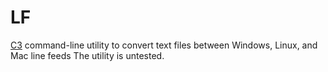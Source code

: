 # LF

[C3](https://c3-lang.org/) command-line utility to convert text files between Windows, Linux, and Mac line feeds
The utility is untested.
